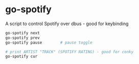 go-spotify
==========

A script to control Spotify over dbus - good for keybinding

```sh
go-spotify next
go-spotify prev
go-spotify pause		# pause toggle

# print ARTIST "TRACK" (SPOTIFY RATING) - good for conky
go-spotify cur
```
